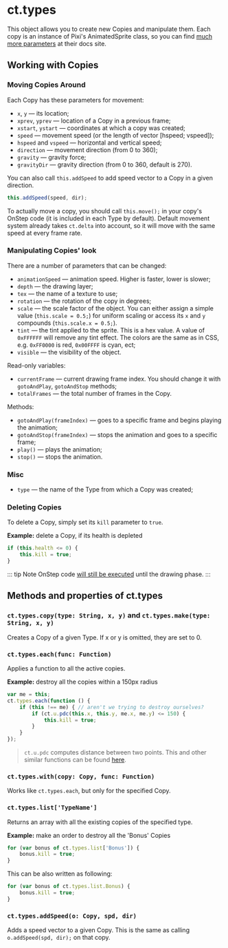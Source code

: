 # ct.types

This object allows you to create new Copies and manipulate them. Each copy is an instance of Pixi's AnimatedSprite class, so you can find [much more parameters](https://pixijs.download/release/docs/PIXI.AnimatedSprite.html) at their docs site.

## Working with Copies

### Moving Copies Around

Each Copy has these parameters for movement:

- `x`, `y` — its location;
- `xprev`, `yprev` — location of a Copy in a previous frame;
- `xstart`, `ystart` — coordinates at which a copy was created;
- `speed` — movement speed (or the length of vector [hspeed; vspeed]);
- `hspeed` and `vspeed` — horizontal and vertical speed;
- `direction` — movement direction (from 0 to 360);
- `gravity` — gravity force;
- `gravityDir` — gravity direction (from 0 to 360, default is 270).

You can also call `this.addSpeed` to add speed vector to a Copy in a given direction.

```js 
this.addSpeed(speed, dir);
```

To actually move a copy, you should call `this.move();` in your copy's OnStep code (it is included in each Type by default). Default movement system already takes `ct.delta` into account, so it will move with the same speed at every frame rate.

### Manipulating Copies' look

There are a number of parameters that can be changed:

- `animationSpeed` — animation speed. Higher is faster, lower is slower;
- `depth` — the drawing layer;
- `tex` — the name of a texture to use;
- `rotation` — the rotation of the copy in degrees;
- `scale` — the scale factor of the object. You can either assign a simple value (`this.scale = 0.5;`) for uniform scaling or access its `x` and `y` compounds (`this.scale.x = 0.5;`).
- `tint` — the tint applied to the sprite. This is a hex value. A value of `0xFFFFFF` will remove any tint effect. The colors are the same as in CSS, e.g. `0xFF0000` is red, `0x00FFFF` is cyan, ect;
- `visible` — the visibility of the object.

Read-only variables:

- `currentFrame` — current drawing frame index. You should change it with `gotoAndPlay`, `gotoAndStop` methods;
- `totalFrames` — the total number of frames in the Copy.

Methods:

- `gotoAndPlay(frameIndex)` — goes to a specific frame and begins playing the animation;
- `gotoAndStop(frameIndex)` — stops the animation and goes to a specific frame;
- `play()` — plays the animation;
- `stop()` — stops the animation.

### Misc

- `type` — the name of the Type from which a Copy was created;

### Deleting Copies

To delete a Copy, simply set its `kill` parameter to `true`.

**Example:** delete a Copy, if its health is depleted

```js 
if (this.health <= 0) {
    this.kill = true;
}
```

::: tip Note
OnStep code [will still be executed](ct.html#Event-sequence) until the drawing phase.
:::

## Methods and properties of ct.types

### `ct.types.copy(type: String, x, y)` and `ct.types.make(type: String, x, y)`

Creates a Copy of a given Type. If x or y is omitted, they are set to 0.

### `ct.types.each(func: Function)`

Applies a function to all the active copies.

**Example:** destroy all the copies within a 150px radius

```js 
var me = this;
ct.types.each(function () {
    if (this !== me) { // aren't we trying to destroy ourselves?
        if (ct.u.pdc(this.x, this.y, me.x, me.y) <= 150) {
            this.kill = true;
        }
    }
});
```

> `ct.u.pdc` computes distance between two points. This and other similar functions can be found [here](ct.u.html).


### `ct.types.with(copy: Copy, func: Function)`

Works like `ct.types.each`, but only for the specified Copy.

### `ct.types.list['TypeName']`

Returns an array with all the existing copies of the specified type.

**Example:** make an order to destroy all the 'Bonus' Copies

```js 
for (var bonus of ct.types.list['Bonus']) {
    bonus.kill = true;
}
```

This can be also written as following:

```js 
for (var bonus of ct.types.list.Bonus) {
    bonus.kill = true;
}
```

### `ct.types.addSpeed(o: Copy, spd, dir)`

Adds a speed vector to a given Copy. This is the same as calling `o.addSpeed(spd, dir);` on that copy.